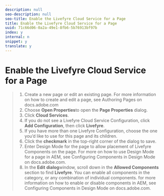 ```yaml
---
description: null
seo-description: null
seo-title: Enable the Livefyre Cloud Service for a Page
title: Enable the Livefyre Cloud Service for a Page
uuid: 71c66d06-0a2a-49e1-8fb6-5b76913bf97b
index: y
internal: n
snippet: y
translate: y
---
```


# Enable the Livefyre Cloud Service for a Page


>1. Create a new page or edit an existing page. For more information on how to create and edit a page, see Authoring Pages on docs.adobe.com
>1. Choose **Open Properties**to open the **Page Properties** dialog.
>1. Click **Cloud Services**.
>1. If you do not see a Livefyre Cloud Service Configuration, click **Add Configuration**, then click **Livefyre**.
>1. If you have more than one Livefyre Configuration, choose the one you’d like to use for this page and its children.
>1. Click the **checkmark** in the top-right corner of the dialog to save.
>1. Enter Design Mode for the page to allow placement of Livefyre Components on the page. For more on how to use Design Mode for a page in AEM, see Configuring Components in Design Mode on docs.adobe.com.
>1. In the **Edit** **dialog**window, scroll down in the **Allowed Components** section to find **Livefyre**. You can enable all components in the category, or any combination of individual components. for more information on how to enable or disable components in AEM, see Configuring Components in Design Mode on docs.adobe.com.

